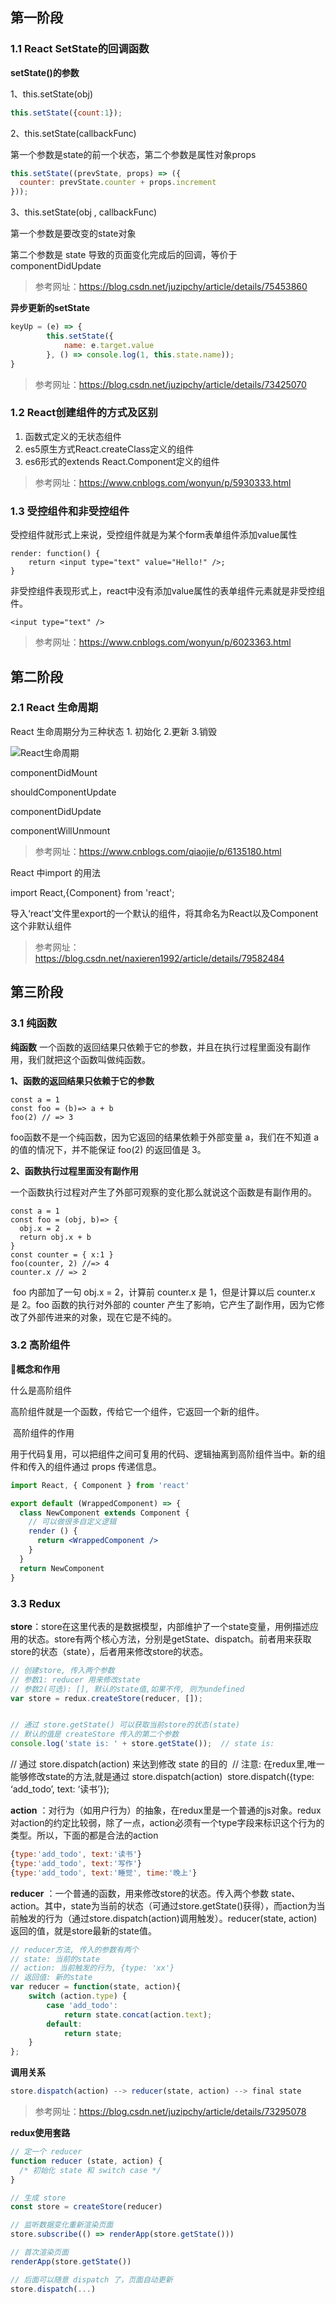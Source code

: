 ## 第一阶段

### 1.1 React SetState的回调函数

**setState()的参数**

1、this.setState(obj)

```jsx
this.setState({count:1});
```

2、this.setState(callbackFunc)

第一个参数是state的前一个状态，第二个参数是属性对象props

```jsx
this.setState((prevState, props) => ({
  counter: prevState.counter + props.increment
}));
```

3、this.setState(obj , callbackFunc)

 第一个参数是要改变的state对象

 第二个参数是 state 导致的页面变化完成后的回调，等价于componentDidUpdate

> 参考网址：https://blog.csdn.net/juzipchy/article/details/75453860

**异步更新的setState**

```jsx
keyUp = (e) => {
        this.setState({
            name: e.target.value
        }, () => console.log(1, this.state.name));
}
```

> 参考网址：https://blog.csdn.net/juzipchy/article/details/73425070

### 1.2 React创建组件的方式及区别

1. 函数式定义的无状态组件
2. es5原生方式React.createClass定义的组件
3. es6形式的extends React.Component定义的组件

> 参考网址：https://www.cnblogs.com/wonyun/p/5930333.html

### 1.3 受控组件和非受控组件

受控组件就形式上来说，受控组件就是为某个form表单组件添加value属性

```
render: function() {
    return <input type="text" value="Hello!" />;
}
```

非受控组件表现形式上，react中没有添加value属性的表单组件元素就是非受控组件。

```
<input type="text" />
```

> 参考网址：https://www.cnblogs.com/wonyun/p/6023363.html

## 第二阶段

### 2.1 React 生命周期

React 生命周期分为三种状态 1. 初始化 2.更新 3.销毁

![React生命周期](https://github.com/lennywang/Img/raw/master/lifecycle.jpg)

componentDidMount

shouldComponentUpdate

componentDidUpdate

componentWillUnmount

>  参考网址：https://www.cnblogs.com/qiaojie/p/6135180.html

React 中import 的用法 

import React,{Component} from 'react';

导入‘react’文件里export的一个默认的组件，将其命名为React以及Component这个非默认组件

> 参考网址：https://blog.csdn.net/naxieren1992/article/details/79582484

## 第三阶段

### 3.1 纯函数

**纯函数** 一个函数的返回结果只依赖于它的参数，并且在执行过程里面没有副作用，我们就把这个函数叫做纯函数。

**1、函数的返回结果只依赖于它的参数**

```
const a = 1
const foo = (b)=> a + b
foo(2) // => 3
```

foo函数不是一个纯函数，因为它返回的结果依赖于外部变量 a，我们在不知道 a 的值的情况下，并不能保证 foo(2) 的返回值是 3。

**2、函数执行过程里面没有副作用**

一个函数执行过程对产生了外部可观察的变化那么就说这个函数是有副作用的。

```
const a = 1
const foo = (obj, b)=> {
  obj.x = 2
  return obj.x + b
}
const counter = { x:1 }
foo(counter, 2) //=> 4
counter.x // => 2
```

 foo 内部加了一句 obj.x = 2，计算前 counter.x 是 1，但是计算以后 counter.x 是 2。foo 函数的执行对外部的 counter 产生了影响，它产生了副作用，因为它修改了外部传进来的对象，现在它是不纯的。



### 3.2 高阶组件

**概念和作用**

什么是高阶组件

高阶组件就是一个函数，传给它一个组件，它返回一个新的组件。



 高阶组件的作用

 用于代码复用，可以把组件之间可复用的代码、逻辑抽离到高阶组件当中。新的组件和传入的组件通过 props 传递信息。



```jsx
import React, { Component } from 'react'

export default (WrappedComponent) => {
  class NewComponent extends Component {
    // 可以做很多自定义逻辑
    render () {
      return <WrappedComponent />
    }
  }
  return NewComponent
}
```



### 3.3 Redux

**store**：store在这里代表的是数据模型，内部维护了一个state变量，用例描述应用的状态。store有两个核心方法，分别是getState、dispatch。前者用来获取store的状态（state），后者用来修改store的状态。

```jsx
// 创建store, 传入两个参数
// 参数1: reducer 用来修改state
// 参数2(可选): [], 默认的state值,如果不传, 则为undefined
var store = redux.createStore(reducer, []);


// 通过 store.getState() 可以获取当前store的状态(state)
// 默认的值是 createStore 传入的第二个参数
console.log('state is: ' + store.getState());  // state is:
```

// 通过 store.dispatch(action) 来达到修改 state 的目的 
// 注意: 在redux里,唯一能够修改state的方法,就是通过 store.dispatch(action) 
store.dispatch({type: ‘add_todo’, text: ‘读书’});

**action** ：对行为（如用户行为）的抽象，在redux里是一个普通的js对象。redux对action的约定比较弱，除了一点，action必须有一个type字段来标识这个行为的类型。所以，下面的都是合法的action

```jsx
{type:'add_todo', text:'读书'}
{type:'add_todo', text:'写作'}
{type:'add_todo', text:'睡觉', time:'晚上'}
```

**reducer** ：一个普通的函数，用来修改store的状态。传入两个参数 state、action。其中，state为当前的状态（可通过store.getState()获得），而action为当前触发的行为（通过store.dispatch(action)调用触发）。reducer(state, action) 返回的值，就是store最新的state值。

```jsx
// reducer方法, 传入的参数有两个
// state: 当前的state
// action: 当前触发的行为, {type: 'xx'}
// 返回值: 新的state
var reducer = function(state, action){
    switch (action.type) {
        case 'add_todo':
            return state.concat(action.text);
        default:
            return state;
    }
};
```

**调用关系**

```jsx
store.dispatch(action) --> reducer(state, action) --> final state
```

> 参考网址：https://blog.csdn.net/juzipchy/article/details/73295078



**redux使用套路** 

```jsx
// 定一个 reducer
function reducer (state, action) {
  /* 初始化 state 和 switch case */
}

// 生成 store
const store = createStore(reducer)

// 监听数据变化重新渲染页面
store.subscribe(() => renderApp(store.getState()))

// 首次渲染页面
renderApp(store.getState()) 

// 后面可以随意 dispatch 了，页面自动更新
store.dispatch(...)
```









